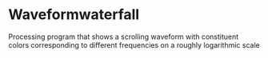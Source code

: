 # Waveformwaterfall
Processing program that shows a scrolling waveform with constituent colors corresponding to different frequencies on a roughly logarithmic scale

